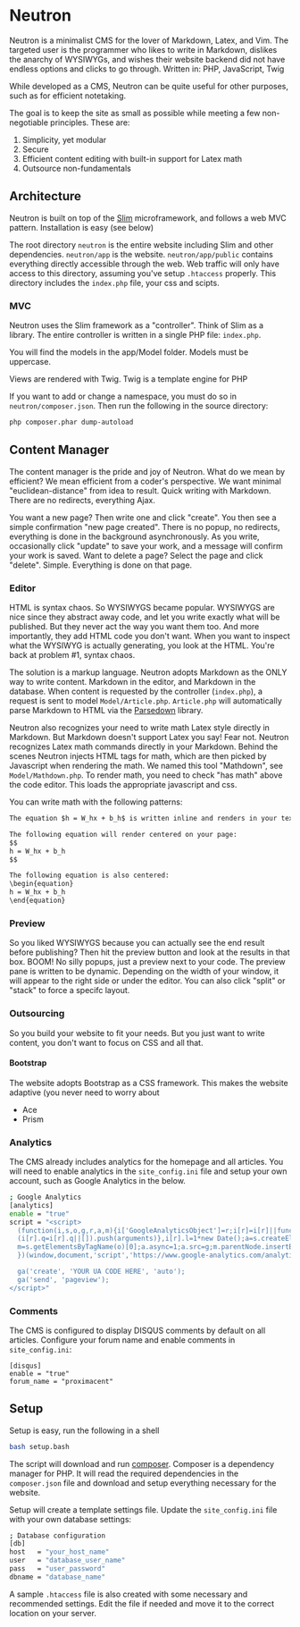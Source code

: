 # Neutron
Neutron is a minimalist CMS for the lover of Markdown, Latex, and Vim. The targeted user is the programmer who likes to write in Markdown, dislikes the anarchy of WYSIWYGs, and wishes their website backend did not have endless options and clicks to go through. Written in: PHP, JavaScript, Twig

While developed as a CMS, Neutron can be quite useful for other purposes, such as for efficient notetaking.

The goal is to keep the site as small as possible while meeting a few non-negotiable principles. These are:

1. Simplicity, yet modular
2. Secure
3. Efficient content editing with built-in support for Latex math
4. Outsource non-fundamentals

## Architecture
Neutron is built on top of the [Slim](https://www.slimframework.com/) microframework, and follows a web MVC pattern. Installation is easy (see below)

The root directory `neutron` is the entire website including Slim and other dependencies. `neutron/app` is the website. `neutron/app/public` contains everything directly accessible through the web. Web traffic will only have access to this directory, assuming you've setup `.htaccess` properly. This directory includes the `index.php` file, your css and scipts.

### MVC
Neutron uses the Slim framework as a "controller". Think of Slim as a library. The entire controller is written in a single PHP file: `index.php`.

You will find the models in the app/Model folder. Models must be uppercase.

Views are rendered with Twig. Twig is a template engine for PHP

If you want to add or change a namespace, you must do so in `neutron/composer.json`. Then run the following in the source directory:
``` bash
php composer.phar dump-autoload
```

## Content Manager
The content manager is the pride and joy of Neutron. What do we mean by efficient? We mean efficient from a coder's perspective. We want minimal "euclidean-distance" from idea to result. Quick writing with Markdown. There are no redirects, everything Ajax.

You want a new page? Then write one and click "create". You then see a simple confirmation "new page created". There is no popup, no redirects, everything is done in the background asynchronously. As you write, occasionally click "update" to save your work, and a message will confirm your work is saved. Want to delete a page? Select the page and click "delete". Simple. Everything is done on that page.

### Editor
HTML is syntax chaos. So WYSIWYGS became popular. WYSIWYGS are nice since they abstract away code, and let you write exactly what will be published. But they never act the way you want them too. And more importantly, they add HTML code you don't want. When you want to inspect what the WYSIWYG is actually generating, you look at the HTML. You're back at problem #1, syntax chaos.

The solution is a markup language. Neutron adopts Markdown as the ONLY way to write content. Markdown in the editor, and Markdown in the database. When content is requested by the controller (`index.php`), a request is sent to model `Model/Article.php`. `Article.php` will automatically parse Markdown to HTML via the [Parsedown](https://github.com/erusev/parsedown) library. 

Neutron also recognizes your need to write math Latex style directly in Markdown. But Markdown doesn't support Latex you say! Fear not. Neutron recognizes Latex math commands directly in your Markdown. Behind the scenes Neutron injects HTML tags for math, which are then picked by Javascript when rendering the math. We named this tool "Mathdown", see `Model/Mathdown.php`. To render math, you need to check "has math" above the code editor. This loads the appropriate javascript and css.

You can write math with the following patterns:
``` markdown
The equation $h = W_hx + b_h$ is written inline and renders in your text.

The following equation will render centered on your page:
$$
h = W_hx + b_h
$$

The following equation is also centered:
\begin{equation}
h = W_hx + b_h
\end{equation}
```

### Preview
So you liked WYSIWYGS because you can actually see the end result before publishing? Then hit the preview button and look at the results in that box. BOOM! No silly popups, just a preview next to your code. The preview pane is written to be dynamic. Depending on the width of your window, it will appear to the right side or under the editor. You can also click "split" or "stack" to force a specifc layout.

### Outsourcing
So you build your website to fit your needs. But you just want to write content, you don't want to focus on CSS and all that.

#### Bootstrap
The website adopts Bootstrap as a CSS framework. This makes the website adaptive (you never need to worry about
* Ace
* Prism

### Analytics
The CMS already includes analytics for the homepage and all articles. You will need to enable analytics in the `site_config.ini` file and setup your own account, such as Google Analytics in the below.

```bash
; Google Analytics
[analytics]
enable = "true"
script = "<script>
  (function(i,s,o,g,r,a,m){i['GoogleAnalyticsObject']=r;i[r]=i[r]||function(){
  (i[r].q=i[r].q||[]).push(arguments)},i[r].l=1*new Date();a=s.createElement(o),
  m=s.getElementsByTagName(o)[0];a.async=1;a.src=g;m.parentNode.insertBefore(a,m)
  })(window,document,'script','https://www.google-analytics.com/analytics.js','ga');

  ga('create', 'YOUR UA CODE HERE', 'auto');
  ga('send', 'pageview');
</script>"
```

### Comments
The CMS is configured to display DISQUS comments by default on all articles. Configure your forum name and enable comments in `site_config.ini`:

```
[disqus]
enable = "true"
forum_name = "proximacent"
```

## Setup
Setup is easy, run the following in a shell
``` bash
bash setup.bash
```
The script will download and run [composer](https://getcomposer.org/). Composer is a dependency manager for PHP. It will read the required dependencies in the `composer.json` file and download and setup everything necessary for the website.

Setup will create a template settings file. Update the `site_config.ini` file with your own database settings:
``` bash
; Database configuration
[db]
host   = "your_host_name"
user   = "database_user_name"
pass   = "user_password"
dbname = "database_name"
```

A sample `.htaccess` file is also created with some necessary and recommended settings. Edit the file if needed and move it to the correct location on your server.
